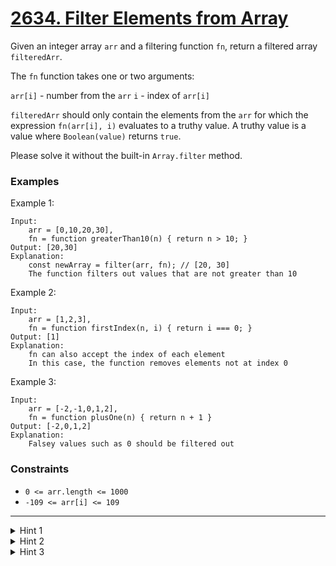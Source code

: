#  [2634. Filter Elements from Array](https://leetcode.com/problems/filter-elements-from-array)

Given an integer array `arr` and a filtering function `fn`, return a filtered array `filteredArr`.

The `fn` function takes one or two arguments:

`arr[i]` - number from the `arr`
`i` - index of `arr[i]`

`filteredArr` should only contain the elements from the `arr` for which the expression `fn(arr[i], i)` evaluates to a truthy value. A truthy value is a value where `Boolean(value)` returns `true`.

Please solve it without the built-in `Array.filter` method.

### Examples
Example 1:
```
Input:
    arr = [0,10,20,30],
    fn = function greaterThan10(n) { return n > 10; }
Output: [20,30]
Explanation:
    const newArray = filter(arr, fn); // [20, 30]
    The function filters out values that are not greater than 10
```
Example 2:
```
Input:
    arr = [1,2,3],
    fn = function firstIndex(n, i) { return i === 0; }
Output: [1]
Explanation:
    fn can also accept the index of each element
    In this case, the function removes elements not at index 0
```
Example 3:
```
Input: 
    arr = [-2,-1,0,1,2],
    fn = function plusOne(n) { return n + 1 }
Output: [-2,0,1,2]
Explanation:
    Falsey values such as 0 should be filtered out
```

### Constraints
+ `0 <= arr.length <= 1000`
+ `-109 <= arr[i] <= 109`

---

<details>
    <summary>Hint 1</summary>

    Start by declaring a new array which will eventually be returned.
</details>

<details>
    <summary>Hint 2</summary>
    
    In Javascript, there is the concept of "truthiness" and "falsiness". Values such as 0, undefined, null, and false are falsy. Most values are truthy: 1, {}, [], true, etc. In Javascript, the contents of if-statements don't need to be booleans. You can say "if ([1,2,3]) {}", and it's equivalent to saying 'if (true) {}".
</details>

<details>
    <summary>Hint 3</summary>

    Loop over each element in the array. If fn(arr[i]) is truthy, push it to the array.
</details>